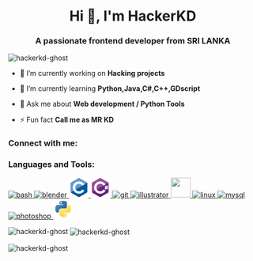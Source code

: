 <h1 align="center">Hi 👋, I'm HackerKD</h1>
<h3 align="center">A passionate frontend developer from SRI LANKA</h3>

<p align="left"> <img src="https://komarev.com/ghpvc/?username=hackerkd-ghost&label=Profile%20views&color=0e75b6&style=flat" alt="hackerkd-ghost" /> </p>

- 🔭 I’m currently working on **Hacking projects**

- 🌱 I’m currently learning **Python,Java,C#,C++,GDscript**

- 💬 Ask me about **Web development / Python Tools**

- ⚡ Fun fact **Call me as MR KD**

<h3 align="left">Connect with me:</h3>
<p align="left">
</p>

<h3 align="left">Languages and Tools:</h3>
<p align="left"> <a href="https://github.com/Scar1109/skill-icons/blob/main/icons/Bash-Light.svg" target="_blank" rel="noreferrer"> <img src="https://www.vectorlogo.zone/logos/gnu_bash/gnu_bash-icon.svg" alt="bash" width="40" height="40"/> </a> <a href="https://www.blender.org/" target="_blank" rel="noreferrer"> <img src="https://download.blender.org/branding/community/blender_community_badge_white.svg" alt="blender" width="40" height="40"/> </a> <a href="https://www.cprogramming.com/" target="_blank" rel="noreferrer"> <img src="https://raw.githubusercontent.com/devicons/devicon/master/icons/c/c-original.svg" alt="c" width="40" height="40"/> </a> <a href="https://www.w3schools.com/cs/" target="_blank" rel="noreferrer"> <img src="https://raw.githubusercontent.com/devicons/devicon/master/icons/csharp/csharp-original.svg" alt="csharp" width="40" height="40"/> </a> <a href="https://git-scm.com/" target="_blank" rel="noreferrer"> <img src="https://www.vectorlogo.zone/logos/git-scm/git-scm-icon.svg" alt="git" width="40" height="40"/> </a> <a href="https://www.adobe.com/in/products/illustrator.html" target="_blank" rel="noreferrer"> <img src="https://www.vectorlogo.zone/logos/adobe_illustrator/adobe_illustrator-icon.svg" alt="illustrator" width="40" height="40"/> </a> <a href="https://github.com/Scar1109/skill-icons/blob/main/icons/Java-Light.svg"> <img src="https://github.com/Scar1109/skill-icons/blob/main/icons/Java-Light.svg" width="40" height="40"/> </a> <a href="https://www.linux.org/" target="_blank" rel="noreferrer"> <img src="https://github.com/Scar1109/skill-icons/blob/main/icons/Linux-Light.svg" alt="linux" width="40" height="40"/> </a> <a href="https://www.mysql.com/" target="_blank" rel="noreferrer"> <img src="https://github.com/Scar1109/skill-icons/blob/main/icons/MySQL-Light.svg" alt="mysql" width="40" height="40"/> </a> <a href="https://www.photoshop.com/en" target="_blank" rel="noreferrer"> <img src="https://github.com/Scar1109/skill-icons/blob/main/icons/Photoshop.svg" alt="photoshop" width="40" height="40"/> </a> <a href="https://www.python.org" target="_blank" rel="noreferrer"> <img src="https://raw.githubusercontent.com/devicons/devicon/master/icons/python/python-original.svg" alt="python" width="40" height="40"/> </a> </p>

<p><img align="left" src="https://github-readme-stats.vercel.app/api/top-langs?username=hackerkd-ghost&show_icons=true&locale=en&layout=compact" alt="hackerkd-ghost" /></p>

<p>&nbsp;<img align="center" src="https://github-readme-stats.vercel.app/api?username=hackerkd-ghost&show_icons=true&locale=en" alt="hackerkd-ghost" /></p>

<p><img align="center" src="https://github-readme-streak-stats.herokuapp.com/?user=hackerkd-ghost&" alt="hackerkd-ghost" /></p>

